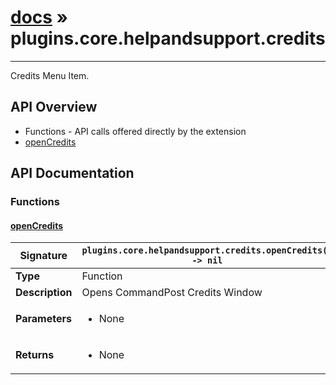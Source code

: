 # [docs](index.md) » plugins.core.helpandsupport.credits
---

Credits Menu Item.

## API Overview
* Functions - API calls offered directly by the extension
 * [openCredits](#openCredits)

## API Documentation

### Functions

#### [openCredits](#openCredits)
| **Signature**                               | `plugins.core.helpandsupport.credits.openCredits() -> nil`                                                                    |
| --------------------------------------------|-------------------------------------------------------------------------------------|
| **Type**                                    | Function                                                                     |
| **Description**                             | Opens CommandPost Credits Window                                                                     |
| **Parameters**                              | <ul><li>None</li></ul> |
| **Returns**                                 | <ul><li>None</li></ul>          |


